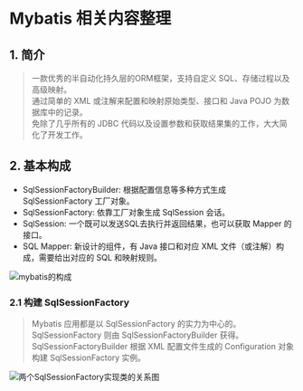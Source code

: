 # Mybatis 相关内容整理
## 1. 简介
> 一款优秀的半自动化持久层的ORM框架，支持自定义 SQL、存储过程以及高级映射。
> </br>通过简单的 XML 或注解来配置和映射原始类型、接口和 Java POJO 为数据库中的记录。
> </br>免除了几乎所有的 JDBC 代码以及设置参数和获取结果集的工作，大大简化了开发工作。

## 2. 基本构成
* SqlSessionFactoryBuilder: 根据配置信息等多种方式生成 SqlSessionFactory 工厂对象。
* SqlSessionFactory: 依靠工厂对象生成 SqlSession 会话。
* SqlSession: 一个既可以发送SQL去执行并返回结果，也可以获取 Mapper 的接口。
* SQL Mapper: 新设计的组件，有 Java 接口和对应 XML 文件（或注解）构成，需要给出对应的 SQL 和映射规则。

![mybatis的构成](http://www.lmyang.top/file/study/resource/mybatis_基本构成.png)

### 2.1 构建 SqlSessionFactory
> Mybatis 应用都是以 SqlSessionFactory 的实力为中心的。SqlSessionFactory 则由 SqlSessionFactoryBuilder 获得。
> </br>SqlSessionFactoryBuilder 根据 XML 配置文件生成的 Configuration 对象构建 SqlSessionFactory 实例。

![两个SqlSessionFactory实现类的关系图](http://www.lmyang.top/file/study/resource/mybatis_两个SqlSessionFactory实现类的关系图.png)
